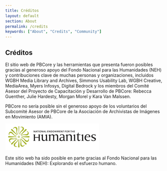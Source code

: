 ```yaml
---
title: Créditos
layout: default
section: About
permalink: /credits
keywords: ["About", "Credits", "Community"]
---
```

<h2 class="blue title bold">Créditos</h2>

El sitio web de PBCore y las herramientas que presenta fueron posibles gracias al generoso apoyo del Fondo Nacional para las Humanidades (NEH) y contribuciones clave de muchas personas y organizaciones, incluidos WGBH Media Library and Archives, Simmons Usability Lab, WGBH Creative, MediaArea, Myers Infosys, Digital Bedrock y los miembros del Comité Asesor del Proyecto de Capacitación y Desarrollo de PBCore: Rebecca Guenther, Julie Hardesty, Morgan Morel y Kara Van Malssen.

PBCore no sería posible sin el generoso apoyo de los voluntarios del Subcomité Asesor de PBCore de la Asociación de Archivistas de Imágenes en Movimiento (AMIA).

<img src="/assets/images/NEH_logo.jpg">

<p>Este sitio web ha sido posible en parte gracias al Fondo Nacional para las Humanidades (NEH): Explorando el esfuerzo humano.</p>
